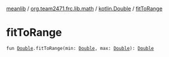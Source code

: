 [meanlib](../../index.md) / [org.team2471.frc.lib.math](../index.md) / [kotlin.Double](index.md) / [fitToRange](./fit-to-range.md)

# fitToRange

`fun `[`Double`](https://kotlinlang.org/api/latest/jvm/stdlib/kotlin/-double/index.html)`.fitToRange(min: `[`Double`](https://kotlinlang.org/api/latest/jvm/stdlib/kotlin/-double/index.html)`, max: `[`Double`](https://kotlinlang.org/api/latest/jvm/stdlib/kotlin/-double/index.html)`): `[`Double`](https://kotlinlang.org/api/latest/jvm/stdlib/kotlin/-double/index.html)